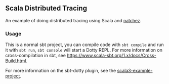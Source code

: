 ## Scala Distributed Tracing

An example of doing distributed tracing using Scala and [natchez](https://github.com/tpolecat/natchez).

### Usage

This is a normal sbt project, you can compile code with `sbt compile` and run it
with `sbt run`, `sbt console` will start a Dotty REPL. For more information on
cross-compilation in sbt, see <https://www.scala-sbt.org/1.x/docs/Cross-Build.html>.

For more information on the sbt-dotty plugin, see the
[scala3-example-project](https://github.com/scala/scala3-example-project/blob/main/README.md).

